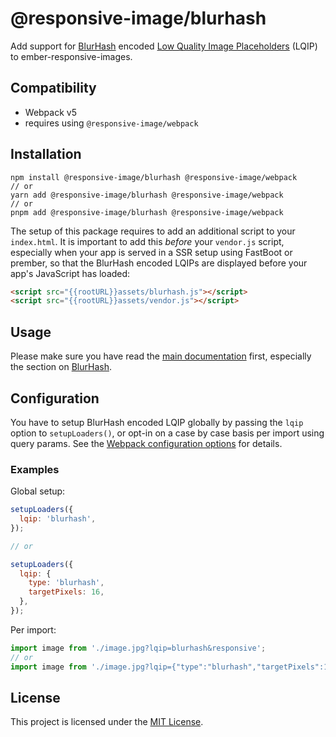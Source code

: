 # @responsive-image/blurhash

Add support for [BlurHash](https://blurha.sh/) encoded [Low Quality Image Placeholders](../../README.md#lqip) (LQIP) to ember-responsive-images.

## Compatibility

- Webpack v5
- requires using `@responsive-image/webpack`

## Installation

```
npm install @responsive-image/blurhash @responsive-image/webpack
// or
yarn add @responsive-image/blurhash @responsive-image/webpack
// or
pnpm add @responsive-image/blurhash @responsive-image/webpack
```

The setup of this package requires to add an additional script to your `index.html`. It is important to add this _before_ your `vendor.js` script, especially when your app is served in a SSR setup using FastBoot or prember, so that the BlurHash encoded LQIPs are displayed before your app's JavaScript has loaded:

```html
<script src="{{rootURL}}assets/blurhash.js"></script>
<script src="{{rootURL}}assets/vendor.js"></script>
```

## Usage

Please make sure you have read the [main documentation](../../README.md) first, especially the section on [BlurHash](../../README.md#blurhash).

## Configuration

You have to setup BlurHash encoded LQIP globally by passing the `lqip` option to `setupLoaders()`, or opt-in on a case by case basis per import using query params. See the [Webpack configuration options](../webpack/README.md#configuration) for details.

### Examples

Global setup:

```js
setupLoaders({
  lqip: 'blurhash',
});

// or

setupLoaders({
  lqip: {
    type: 'blurhash',
    targetPixels: 16,
  },
});
```

Per import:

```js
import image from './image.jpg?lqip=blurhash&responsive';
// or
import image from './image.jpg?lqip={"type":"blurhash","targetPixels":16}&responsive';
```

## License

This project is licensed under the [MIT License](../../LICENSE.md).
